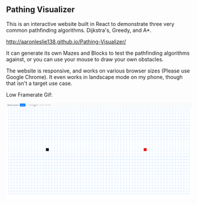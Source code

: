 ## Pathing Visualizer

This is an interactive website built in React to demonstrate three very common pathfinding algorithms. Dijkstra's, Greedy, and A*.

http://aaronleslie138.github.io/Pathing-Visualizer/

It can generate its own Mazes and Blocks to test the pathfinding algorithms against, or you can use your mouse to draw your own obstacles.

The website is responsive, and works on various browser sizes (Please use Google Chrome). It even works in landscape mode on my phone, though that isn't a target use case.

Low Framerate Gif:

<img src='demo.gif'/>
